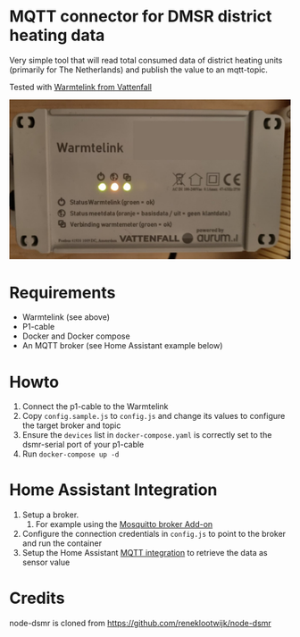 MQTT connector for DMSR district heating data
================

Very simple tool that will read total consumed data of district heating units (primarily for The Netherlands) and publish the value to an mqtt-topic.

Tested with [Warmtelink from Vattenfall](https://www.vattenfall.nl/stadsverwarming/slimme-meter/)

![Warmtelink](./docs/warmtelink.jpg "Warmtelink")

Requirements
============
* Warmtelink (see above)
* P1-cable
* Docker and Docker compose
* An MQTT broker (see Home Assistant example below)

Howto
=====
1. Connect the p1-cable to the Warmtelink
1. Copy `config.sample.js` to `config.js` and change its values to configure the target broker and topic
1. Ensure the `devices` list in `docker-compose.yaml` is correctly set to the dsmr-serial port of your p1-cable
1. Run `docker-compose up -d`

Home Assistant Integration
==========================
1. Setup a broker.
    1. For example using the [Mosquitto broker Add-on](https://github.com/home-assistant/addons/blob/master/mosquitto/DOCS.md)
1. Configure the connection credentials in `config.js` to point to the broker and run the container
1. Setup the Home Assistant [MQTT integration](https://www.home-assistant.io/integrations/mqtt) to retrieve the data as sensor value

Credits
=======
node-dsmr is cloned from https://github.com/reneklootwijk/node-dsmr